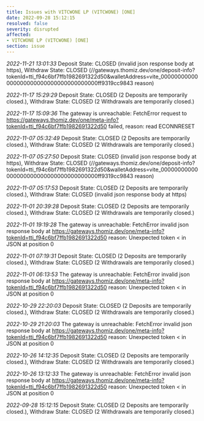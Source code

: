 ```yaml
---
title: Issues with VITCWONE LP (VITCWONE) [ONE]
date: 2022-09-28 15:12:15
resolved: false
severity: disrupted
affected:
- VITCWONE LP (VITCWONE) [ONE]
section: issue
---
```


*2022-11-21 13:01:33* Deposit State: CLOSED (invalid json response body at https), Withdraw State: CLOSED (//gateways.thomiz.dev/one/deposit-info?tokenId=tti_f94c6bf7ffb1982691322d50&walletAddress=vite_00000000000000000000000000000000000000ff9319cc9843 reason)

*2022-11-17 15:29:29* Deposit State: CLOSED (2 Deposits are temporarily closed.), Withdraw State: CLOSED (2 Withdrawals are temporarily closed.)

*2022-11-17 15:09:36* The gateway is unreachable: FetchError request to https://gateways.thomiz.dev/one/meta-info?tokenId=tti_f94c6bf7ffb1982691322d50 failed, reason: read ECONNRESET

*2022-11-07 05:32:49* Deposit State: CLOSED (2 Deposits are temporarily closed.), Withdraw State: CLOSED (2 Withdrawals are temporarily closed.)

*2022-11-07 05:27:50* Deposit State: CLOSED (invalid json response body at https), Withdraw State: CLOSED (//gateways.thomiz.dev/one/deposit-info?tokenId=tti_f94c6bf7ffb1982691322d50&walletAddress=vite_00000000000000000000000000000000000000ff9319cc9843 reason)

*2022-11-07 05:17:53* Deposit State: CLOSED (2 Deposits are temporarily closed.), Withdraw State: CLOSED (invalid json response body at https)

*2022-11-01 20:39:28* Deposit State: CLOSED (2 Deposits are temporarily closed.), Withdraw State: CLOSED (2 Withdrawals are temporarily closed.)

*2022-11-01 19:19:28* The gateway is unreachable: FetchError invalid json response body at https://gateways.thomiz.dev/one/meta-info?tokenId=tti_f94c6bf7ffb1982691322d50 reason: Unexpected token < in JSON at position 0

*2022-11-01 07:19:31* Deposit State: CLOSED (2 Deposits are temporarily closed.), Withdraw State: CLOSED (2 Withdrawals are temporarily closed.)

*2022-11-01 06:13:53* The gateway is unreachable: FetchError invalid json response body at https://gateways.thomiz.dev/one/meta-info?tokenId=tti_f94c6bf7ffb1982691322d50 reason: Unexpected token < in JSON at position 0

*2022-10-29 22:20:03* Deposit State: CLOSED (2 Deposits are temporarily closed.), Withdraw State: CLOSED (2 Withdrawals are temporarily closed.)

*2022-10-29 21:20:03* The gateway is unreachable: FetchError invalid json response body at https://gateways.thomiz.dev/one/meta-info?tokenId=tti_f94c6bf7ffb1982691322d50 reason: Unexpected token < in JSON at position 0

*2022-10-26 14:12:35* Deposit State: CLOSED (2 Deposits are temporarily closed.), Withdraw State: CLOSED (2 Withdrawals are temporarily closed.)

*2022-10-26 13:12:33* The gateway is unreachable: FetchError invalid json response body at https://gateways.thomiz.dev/one/meta-info?tokenId=tti_f94c6bf7ffb1982691322d50 reason: Unexpected token < in JSON at position 0

*2022-09-28 15:12:15* Deposit State: CLOSED (2 Deposits are temporarily closed.), Withdraw State: CLOSED (2 Withdrawals are temporarily closed.)